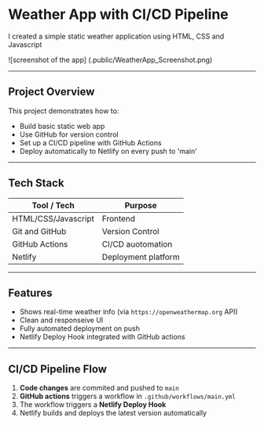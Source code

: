 # Weather App with CI/CD Pipeline

I created a simple static weather application using HTML, CSS and Javascript

![screenshot of the app] (.public/WeatherApp_Screenshot.png)

___

## Project Overview

This project demonstrates how to:
- Build basic static web app
- Use GitHub for version control
- Set up a CI/CD pipeline with GitHub Actions
- Deploy automatically to Netlify on every push to 'main'

___

## Tech Stack

| Tool / Tech               | Purpose               |
|---------------------------| ----------------------|
| HTML/CSS/Javascript       | Frontend              |
| Git and GitHub            | Version Control       |
| GitHub Actions            | CI/CD auotomation     |
| Netlify                   | Deployment platform   |

___

## Features

- Shows real-time weather info (via `https://openweathermap.org` API)
- Clean and responseive UI
- Fully automated deployment on push
- Netlify Deploy Hook integrated with GitHub actions

____

## CI/CD Pipeline Flow

1. **Code changes** are commited and pushed to `main`
2. **GitHub actions** triggers a workflow in `.github/workflows/main.yml`
3. The workflow triggers a **Netlify Deploy Hook**
4. Netlify builds and deploys the latest version automatically


